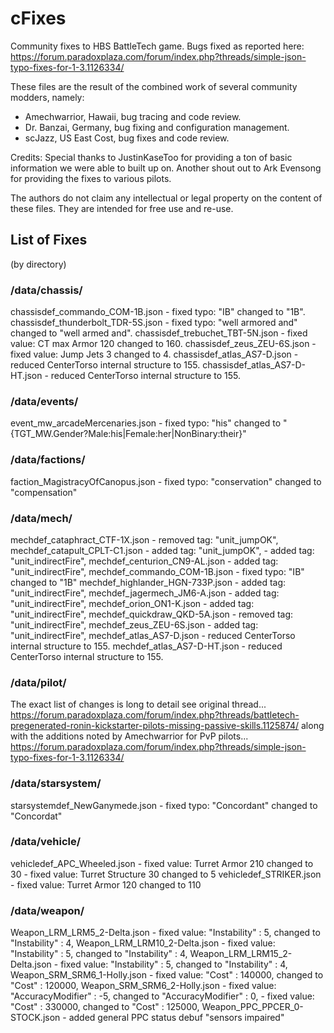 # cFixes
Community fixes to HBS BattleTech game.
Bugs fixed as reported here:
https://forum.paradoxplaza.com/forum/index.php?threads/simple-json-typo-fixes-for-1-3.1126334/

These files are the result of the combined work of several community modders, namely:

- Amechwarrior, Hawaii, bug tracing and code review.
- Dr. Banzai, Germany, bug fixing and configuration management.
- scJazz, US East Cost, bug fixes and code review.

Credits:
Special thanks to JustinKaseToo for providing a ton of basic information we were able to built up on.
Another shout out to Ark Evensong for providing the fixes to various pilots.

The authors do not claim any intellectual or legal property on the content of these files. 
They are intended for free use and re-use.

## List of Fixes
(by directory)

### /data/chassis/
chassisdef_commando_COM-1B.json - fixed typo: "IB" changed to "1B".
chassisdef_thunderbolt_TDR-5S.json - fixed typo: "well armored and" changed to "well armed and".
chassisdef_trebuchet_TBT-5N.json - fixed value: CT max Armor 120 changed to 160.
chassisdef_zeus_ZEU-6S.json - fixed value: Jump Jets 3 changed to 4.
chassisdef_atlas_AS7-D.json - reduced CenterTorso internal structure to 155.
chassisdef_atlas_AS7-D-HT.json - reduced CenterTorso internal structure to 155.

### /data/events/
event_mw_arcadeMercenaries.json - fixed typo: "his" changed to "{TGT_MW.Gender?Male:his|Female:her|NonBinary:their}"

### /data/factions/
faction_MagistracyOfCanopus.json - fixed typo: "conservation" changed to "compensation"

### /data/mech/
mechdef_cataphract_CTF-1X.json - removed tag: "unit_jumpOK", 
mechdef_catapult_CPLT-C1.json - added tag: "unit_jumpOK", - added tag: "unit_indirectFire",
mechdef_centurion_CN9-AL.json - added tag: "unit_indirectFire",
mechdef_commando_COM-1B.json - fixed typo: "IB" changed to "1B"
mechdef_highlander_HGN-733P.json - added tag: "unit_indirectFire",
mechdef_jagermech_JM6-A.json - added tag: "unit_indirectFire",
mechdef_orion_ON1-K.json - added tag: "unit_indirectFire",
mechdef_quickdraw_QKD-5A.json - removed tag: "unit_indirectFire",
mechdef_zeus_ZEU-6S.json - added tag: "unit_indirectFire",
mechdef_atlas_AS7-D.json - reduced CenterTorso internal structure to 155.
mechdef_atlas_AS7-D-HT.json - reduced CenterTorso internal structure to 155.


### /data/pilot/
The exact list of changes is long to detail see original thread...
https://forum.paradoxplaza.com/forum/index.php?threads/battletech-pregenerated-ronin-kickstarter-pilots-missing-passive-skills.1125874/
along with the additions noted by Amechwarrior for PvP pilots...
https://forum.paradoxplaza.com/forum/index.php?threads/simple-json-typo-fixes-for-1-3.1126334/

### /data/starsystem/
starsystemdef_NewGanymede.json - fixed typo: "Concordant" changed to "Concordat"

### /data/vehicle/
vehicledef_APC_Wheeled.json - fixed value: Turret Armor 210 changed to 30 - fixed value: Turret Structure 30 changed to 5
vehicledef_STRIKER.json - fixed value: Turret Armor 120 changed to 110

### /data/weapon/
Weapon_LRM_LRM5_2-Delta.json - fixed value: "Instability" : 5, changed to "Instability" : 4,
Weapon_LRM_LRM10_2-Delta.json - fixed value: "Instability" : 5, changed to "Instability" : 4,
Weapon_LRM_LRM15_2-Delta.json - fixed value: "Instability" : 5, changed to "Instability" : 4,
Weapon_SRM_SRM6_1-Holly.json - fixed value: "Cost" : 140000, changed to "Cost" : 120000,
Weapon_SRM_SRM6_2-Holly.json - fixed value: "AccuracyModifier" : -5, changed to "AccuracyModifier" : 0, - fixed value: "Cost" : 330000, changed to "Cost" : 125000,
Weapon_PPC_PPCER_0-STOCK.json - added general PPC status debuf "sensors impaired"
